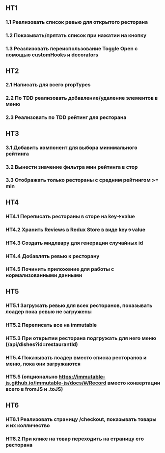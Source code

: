 ## HT1

### 1.1 Реализовать список ревью для открытого ресторана

### 1.2 Показывать/прятать список при нажатии на кнопку

### 1.3 Реазлизовать переиспользование Toggle Open с помощью customHooks и decorators

## HT2

### 2.1 Написать для всего propTypes

### 2.2 По TDD реализовать добавление/удаление элементов в меню

### 2.3 Реализовать по TDD рейтинг для ресторана

## HT3

### 3.1 Добавить компонент для выбора минимального рейтинга

### 3.2 Вынести значение фильтра мин рейтинга в стор

### 3.3 Отображать только рестораны с средним рейтингом >= min

## HT4

### HT4.1 Переписать рестораны в сторе на key->value

### HT4.2 Хранить Reviews в Redux Store в виде key->value

### HT4.3 Создать мидлвару для генерации случайных id

### HT4.4 Добавлять ревью к ресторану

### HT4.5 Починить приложение для работы с нормализованными данными

## HT5

### HT5.1 Загружать ревью для всех ресторанов, показывать лоадер пока ревью не загружены

### HT5.2 Переписать все на immutable

### HT5.3 При открытии ресторана подгружать для него меню (/api/dishes?id=restaurantId)

### HT5.4 Показывать лоадер вместо списка ресторанов и меню, пока они загружаются

### HT5.5 (опционально https://immutable-js.github.io/immutable-js/docs/#/Record вместо конвертации всего в fromJS и .toJS)

## HT6

### HT6.1 Реализовать страницу /checkout, показывать товары и их колличество

### HT6.2 При клике на товар переходить на страницу его ресторана
